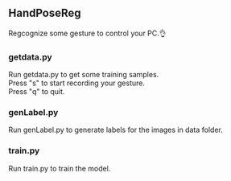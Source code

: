 ## HandPoseReg
Regcognize some gesture to control your PC.👌
### getdata.py
Run getdata.py to get some training samples.<br>
Press "s" to start recording your gesture.<br>
Press "q" to quit.
### genLabel.py
Run genLabel.py to generate labels for the images in data folder.
### train.py
Run train.py to train the model.